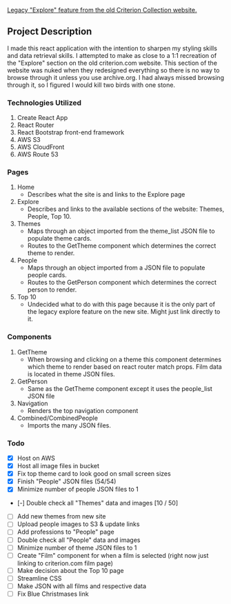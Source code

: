 [Legacy "Explore" feature from the old Criterion Collection website.](https://findacriterion.com)

## Project Description

I made this react application with the intention to sharpen my styling skills and data retrieval skills. I attempted to make as close to a 1:1 recreation of the "Explore" section on the old criterion.com website. This section of the website was nuked when they redesigned everything so there is no way to browse through it unless you use archive.org. I had always missed browsing through it, so I figured I would kill two birds with one stone.

### Technologies Utilized

1. Create React App
2. React Router
3. React Bootstrap front-end framework
4. AWS S3
5. AWS CloudFront
6. AWS Route 53

### Pages

1. Home
   - Describes what the site is and links to the Explore page
2. Explore
   - Describes and links to the available sections of the website: Themes, People, Top 10.
3. Themes
   - Maps through an object imported from the theme_list JSON file to populate theme cards.
   - Routes to the GetTheme component which determines the correct theme to render.
4. People
   - Maps through an object imported from a JSON file to populate people cards.
   - Routes to the GetPerson component which determines the correct person to render.
5. Top 10
   - Undecided what to do with this page because it is the only part of the legacy explore feature on the new site. Might just link directly to it.

### Components

1. GetTheme
   - When browsing and clicking on a theme this component determines which theme to render based on react router match props. Film data is located in theme JSON files.
2. GetPerson
   - Same as the GetTheme component except it uses the people_list JSON file
3. Navigation
   - Renders the top navigation component
4. Combined/CombinedPeople
   - Imports the many JSON files.

### Todo

- [x] Host on AWS
- [x] Host all image files in bucket
- [x] Fix top theme card to look good on small screen sizes
- [x] Finish "People" JSON files (54/54)
- [x] Minimize number of people JSON files to 1
- [-] Double check all "Themes" data and images [10 / 50]
- [ ] Add new themes from new site
- [ ] Upload people images to S3 & update links
- [ ] Add professions to "People" page
- [ ] Double check all "People" data and images
- [ ] Minimize number of theme JSON files to 1
- [ ] Create "Film" component for when a film is selected (right now just linking to criterion.com film page)
- [ ] Make decision about the Top 10 page
- [ ] Streamline CSS
- [ ] Make JSON with all films and respective data
- [ ] Fix Blue Christmases link
